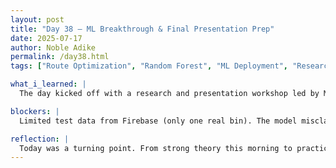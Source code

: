 ```yaml
---
layout: post
title: "Day 38 – ML Breakthrough & Final Presentation Prep"
date: 2025-07-17
author: Noble Adike
permalink: /day38.html
tags: ["Route Optimization", "Random Forest", "ML Deployment", "Research Presentations", "Firebase Integration", "Synthetic Data", "Kahoot", "Pandev Workshop"]

what_i_learned: |
  The day kicked off with a research and presentation workshop led by Ms. Pandey. She emphasized impactful visuals, multimodal templates, audience connection, and ethical citation practices. We wrapped with a Kahoot challenge—I placed 5th out of the entire cohort. After break, I made huge strides in deploying our ML route optimization pipeline. I trained and packaged a random forest classifier with 95% accuracy. I also wrote a feature transformation function (`firebase_to_feature_row`) to convert live Firebase data into our pipeline format. This enables real-time urgency predictions for waste bins. We then simulated predictions across 100 synthetic bins with urgency labels and implemented three routing strategies: Greedy Nearest-Neighbor, Phase-by-Phase Greedy, and a flexible OR-Tools VRP setup. It's now ready for full integration.

blockers: |
  Limited test data from Firebase (only one real bin). The model misclassified an empty bin as "full within 1 hr" due to lack of contextual features.  Accuracy is high, but the model still lacks robust predictive power for nuanced decisions.

reflection: |
  Today was a turning point. From strong theory this morning to practical success in the lab, I finally saw our route optimization vision come to life. Getting predictions from Firebase → ML → Routing felt incredible. There's still room to improve model generalization and input reliability, but I’m proud of the end-to-end system we’ve built. Next up: testing routing in real-time and refining our final paper and presentation.
---
```

